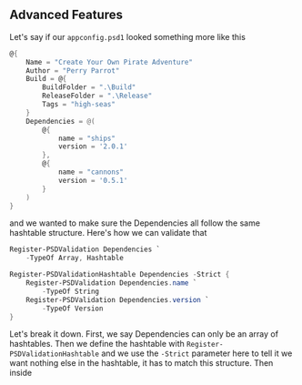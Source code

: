 ## Advanced Features
Let's say if our `appconfig.psd1` looked something more like this
```PowerShell
@{
    Name = "Create Your Own Pirate Adventure"
    Author = "Perry Parrot"
    Build = @{
        BuildFolder = ".\Build"
        ReleaseFolder = ".\Release"
        Tags = "high-seas"
    }
    Dependencies = @(
        @{
            name = "ships"
            version = '2.0.1'
        },
        @{
            name = "cannons"
            version = '0.5.1'
        }
    )
}
```
and we wanted to make sure the Dependencies all follow the same hashtable structure. Here's how we can validate that

```PowerShell
Register-PSDValidation Dependencies `
    -TypeOf Array, Hashtable

Register-PSDValidationHashtable Dependencies -Strict {
    Register-PSDValidation Dependencies.name `
        -TypeOf String
    Register-PSDValidation Dependencies.version `
        -TypeOf Version
}
```

Let's break it down. First, we say Dependencies can only be an array of hashtables. Then we define the hashtable with `Register-PSDValidationHashtable` and we use the `-Strict` parameter here to tell it we want nothing else in the hashtable, it has to match this structure. Then inside 
